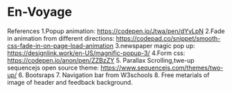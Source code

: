 # En-Voyage
References
1.Popup animation: https://codepen.io/Jtwa/pen/dYvLpN
2.Fade in animation from different directions: https://codepad.co/snippet/smooth-css-fade-in-on-page-load-animation
3.newspaper magic pop up: https://designlink.work/en-US/magnific-popup-3/
4.Form css: https://codepen.io/anon/pen/ZZBzZY
5. Parallax Scrolling,twe-up sequencejs open source theme: https://www.sequencejs.com/themes/two-up/
6. Bootsraps
7. Navigation bar from W3schools
8. Free metarials of image of header and feedback background.
